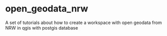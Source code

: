# open_geodata_nrw
A set of tutorials about how to create a workspace with open geodata from NRW in qgis with postgis database
